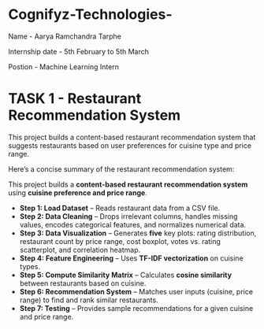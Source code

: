 # Cognifyz-Technologies-

Name - Aarya Ramchandra Tarphe 

Internship date - 5th February to 5th March 

Postion - Machine Learning Intern 

# TASK 1 - Restaurant Recommendation System

This project builds a content-based restaurant recommendation system that suggests restaurants based on user preferences for cuisine type and price range.

Here’s a concise summary of the restaurant recommendation system:

This project builds a **content-based restaurant recommendation system** using **cuisine preference and price range**.  

- **Step 1: Load Dataset** – Reads restaurant data from a CSV file.  
- **Step 2: Data Cleaning** – Drops irrelevant columns, handles missing values, encodes categorical features, and normalizes numerical data.  
- **Step 3: Data Visualization** – Generates **five** key plots: rating distribution, restaurant count by price range, cost boxplot, votes vs. rating scatterplot, and correlation heatmap.  
- **Step 4: Feature Engineering** – Uses **TF-IDF vectorization** on cuisine types.  
- **Step 5: Compute Similarity Matrix** – Calculates **cosine similarity** between restaurants based on cuisine.  
- **Step 6: Recommendation System** – Matches user inputs (cuisine, price range) to find and rank similar restaurants.  
- **Step 7: Testing** – Provides sample recommendations for a given cuisine and price range.  

